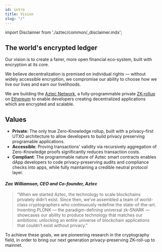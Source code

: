 ```yaml
---
id: intro
title: Vision
slug: "/"
---
```


import Disclaimer from './aztec/common/\_disclaimer.mdx';

<Disclaimer/>

## The world's encrypted ledger

Our vision is to create a fairer, more open financial eco-system, built with encryption at its core.

We believe decentralization is premised on individual rights — without widely accessible encryption, we compromise our ability to choose how we live our lives and earn our livelihoods.

We are building the [Aztec Network](https://aztec.network/), a fully-programmable private [ZK-rollup](https://ethereum.org/en/developers/docs/scaling/zk-rollups/) on [Ethereum](https://ethereum.org/) to enable developers creating decentralized applications which are encrypted and scalable.

## Values

- **Private**: The only true Zero-Knowledge rollup, built with a privacy-first UTXO architecture to allow developers to build privacy preserving programable applications.
- **Accessible**: Proving transactions' validity via recursively aggregation of Zero-Knowledge proofs significantly reduces transaction costs.
- **Compliant**: The programmable nature of Aztec smart contracts enables dApp developers to code privacy-preserving audits and compliance checks into apps, while fully maintaining a credible neutral protocol layer.

#### _Zac Williamson, CEO and Co-founder, Aztec_

> “When we started Aztec, the technology to scale blockchains privately didn’t exist. Since then, we’ve assembled a team of world-class cryptographers who continuously redefine the state-of-the-art. Inventing PLONK — the paradigm-defining universal zk-SNARK — showcases our ability to produce technology that matches our ambitions: unlocking an entire universe of blockchain applications that couldn’t exist without privacy.”

To achieve these goals, we are pioneering research in the cryptography field, in order to bring our next generation privacy-preserving ZK-roll-up to mainnet.
